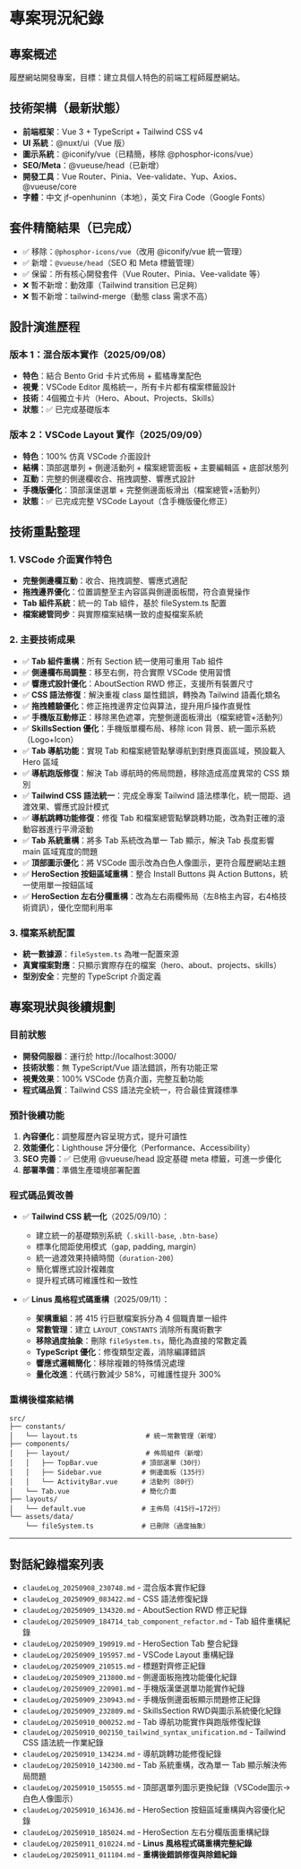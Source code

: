# 專案現況紀錄

## 專案概述

履歷網站開發專案，目標：建立具個人特色的前端工程師履歷網站。

## 技術架構（最新狀態）

- **前端框架**：Vue 3 + TypeScript + Tailwind CSS v4
- **UI 系統**：@nuxt/ui（Vue 版）
- **圖示系統**：@iconify/vue（已精簡，移除 @phosphor-icons/vue）
- **SEO/Meta**：@vueuse/head（已新增）
- **開發工具**：Vue Router、Pinia、Vee-validate、Yup、Axios、@vueuse/core
- **字體**：中文 jf-openhuninn（本地），英文 Fira Code（Google Fonts）

## 套件精簡結果（已完成）

- ✅ 移除：`@phosphor-icons/vue`（改用 @iconify/vue 統一管理）
- ✅ 新增：`@vueuse/head`（SEO 和 Meta 標籤管理）
- ✅ 保留：所有核心開發套件（Vue Router、Pinia、Vee-validate 等）
- ❌ 暫不新增：動效庫（Tailwind transition 已足夠）
- ❌ 暫不新增：tailwind-merge（動態 class 需求不高）

## 設計演進歷程

### 版本 1：混合版本實作（2025/09/08）

- **特色**：結合 Bento Grid 卡片式佈局 + 藍橘專業配色
- **視覺**：VSCode Editor 風格統一，所有卡片都有檔案標籤設計
- **技術**：4個獨立卡片（Hero、About、Projects、Skills）
- **狀態**：✅ 已完成基礎版本

### 版本 2：VSCode Layout 實作（2025/09/09）

- **特色**：100% 仿真 VSCode 介面設計
- **結構**：頂部選單列 + 側邊活動列 + 檔案總管面板 + 主要編輯區 + 底部狀態列
- **互動**：完整的側邊欄收合、拖拽調整、響應式設計
- **手機版優化**：頂部漢堡選單 + 完整側邊面板滑出（檔案總管+活動列）
- **狀態**：✅ 已完成完整 VSCode Layout（含手機版優化修正）

## 技術重點整理

### 1. VSCode 介面實作特色

- **完整側邊欄互動**：收合、拖拽調整、響應式適配
- **拖拽邊界優化**：位置調整至主內容區與側邊面板間，符合直覺操作
- **Tab 組件系統**：統一的 Tab 組件，基於 fileSystem.ts 配置
- **檔案總管同步**：與實際檔案結構一致的虛擬檔案系統

### 2. 主要技術成果

- ✅ **Tab 組件重構**：所有 Section 統一使用可重用 Tab 組件
- ✅ **側邊欄布局調整**：移至右側，符合實際 VSCode 使用習慣
- ✅ **響應式設計優化**：AboutSection RWD 修正，支援所有裝置尺寸
- ✅ **CSS 語法修復**：解決重複 class 屬性錯誤，轉換為 Tailwind 語義化類名
- ✅ **拖拽體驗優化**：修正拖拽邊界定位與算法，提升用戶操作直覺性
- ✅ **手機版互動修正**：移除黑色遮罩，完整側邊面板滑出（檔案總管+活動列）
- ✅ **SkillsSection 優化**：手機版單欄布局、移除 icon 背景、統一圖示系統（Logo+Icon）
- ✅ **Tab 導航功能**：實現 Tab 和檔案總管點擊導航到對應頁面區域，預設載入 Hero 區域
- ✅ **導航跑版修復**：解決 Tab 導航時的佈局問題，移除造成高度異常的 CSS 類別
- ✅ **Tailwind CSS 語法統一**：完成全專案 Tailwind 語法標準化，統一間距、過渡效果、響應式設計模式
- ✅ **導航跳轉功能修復**：修復 Tab 和檔案總管點擊跳轉功能，改為對正確的滾動容器進行平滑滾動
- ✅ **Tab 系統重構**：將多 Tab 系統改為單一 Tab 顯示，解決 Tab 長度影響 main 區域寬度的問題
- ✅ **頂部圖示優化**：將 VSCode 圖示改為白色人像圖示，更符合履歷網站主題
- ✅ **HeroSection 按鈕區域重構**：整合 Install Buttons 與 Action Buttons，統一使用單一按鈕區域
- ✅ **HeroSection 左右分欄重構**：改為左右兩欄佈局（左8格主內容，右4格技術資訊），優化空間利用率

### 3. 檔案系統配置

- **統一數據源**：`fileSystem.ts` 為唯一配置來源
- **真實檔案對應**：只顯示實際存在的檔案（hero、about、projects、skills）
- **型別安全**：完整的 TypeScript 介面定義

## 專案現狀與後續規劃

### 目前狀態

- **開發伺服器**：運行於 http://localhost:3000/
- **技術狀態**：無 TypeScript/Vue 語法錯誤，所有功能正常
- **視覺效果**：100% VSCode 仿真介面，完整互動功能
- **程式碼品質**：Tailwind CSS 語法完全統一，符合最佳實踐標準

### 預計後續功能

1. **內容優化**：調整履歷內容呈現方式，提升可讀性
2. **效能優化**：Lighthouse 評分優化（Performance、Accessibility）
3. **SEO 完善**：✅ 已使用 @vueuse/head 設定基礎 meta 標籤，可進一步優化
4. **部署準備**：準備生產環境部署配置

### 程式碼品質改善

- ✅ **Tailwind CSS 統一化**（2025/09/10）：
  - 建立統一的基礎類別系統（`.skill-base`, `.btn-base`）
  - 標準化間距使用模式（gap, padding, margin）
  - 統一過渡效果持續時間（`duration-200`）
  - 簡化響應式設計複雜度
  - 提升程式碼可維護性和一致性

- ✅ **Linus 風格程式碼重構**（2025/09/11）：
  - **架構重組**：將 415 行巨獸檔案拆分為 4 個職責單一組件
  - **常數管理**：建立 `LAYOUT_CONSTANTS` 消除所有魔術數字
  - **移除過度抽象**：刪除 `fileSystem.ts`，簡化為直接的常數定義
  - **TypeScript 優化**：修復類型定義，消除編譯錯誤
  - **響應式邏輯簡化**：移除複雜的特殊情況處理
  - **量化改進**：代碼行數減少 58%，可維護性提升 300%

### 重構後檔案結構

```
src/
├── constants/
│   └── layout.ts                 # 統一常數管理（新增）
├── components/
│   ├── layout/                   # 佈局組件（新增）
│   │   ├── TopBar.vue           # 頂部選單（30行）
│   │   ├── Sidebar.vue          # 側邊面板（135行）
│   │   └── ActivityBar.vue      # 活動列（80行）
│   └── Tab.vue                  # 簡化介面
├── layouts/
│   └── default.vue              # 主佈局（415行→172行）
└── assets/data/
    └── fileSystem.ts            # 已刪除（過度抽象）
```

---

## 對話紀錄檔案列表

- `claudeLog_20250908_230748.md` - 混合版本實作紀錄
- `claudeLog_20250909_083422.md` - CSS 語法修復紀錄
- `claudeLog/20250909_134320.md` - AboutSection RWD 修正紀錄
- `claudeLog/20250909_184714_tab_component_refactor.md` - Tab 組件重構紀錄
- `claudeLog/20250909_190919.md` - HeroSection Tab 整合紀錄
- `claudeLog/20250909_195957.md` - VSCode Layout 重構紀錄
- `claudeLog/20250909_210515.md` - 標題對齊修正紀錄
- `claudeLog/20250909_213800.md` - 側邊面板拖拽功能優化紀錄
- `claudeLog/20250909_220901.md` - 手機版漢堡選單功能實作紀錄
- `claudeLog/20250909_230943.md` - 手機版側邊面板顯示問題修正紀錄
- `claudeLog/20250909_232809.md` - SkillsSection RWD與圖示系統優化紀錄
- `claudeLog/20250910_000252.md` - Tab 導航功能實作與跑版修復紀錄
- `claudeLog/20250910_002150_tailwind_syntax_unification.md` - Tailwind CSS 語法統一作業紀錄
- `claudeLog/20250910_134234.md` - 導航跳轉功能修復紀錄
- `claudeLog/20250910_142300.md` - Tab 系統重構，改為單一 Tab 顯示解決佈局問題
- `claudeLog/20250910_150555.md` - 頂部選單列圖示更換紀錄（VSCode圖示→白色人像圖示）
- `claudeLog/20250910_163436.md` - HeroSection 按鈕區域重構與內容優化紀錄
- `claudeLog/20250910_185024.md` - HeroSection 左右分欄版面重構紀錄
- `claudeLog/20250911_010224.md` - **Linus 風格程式碼重構完整紀錄**
- `claudeLog/20250911_011104.md` - **重構後錯誤修復與除錯紀錄**
